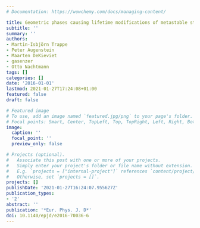 ```yaml
---
# Documentation: https://wowchemy.com/docs/managing-content/

title: Geometric phases causing lifetime modifications of metastable states of hydrogen
subtitle: ''
summary: ''
authors:
- Martin-Isbjörn Trappe
- Peter Augenstein
- Maarten DeKieviet
- gasenzer
- Otto Nachtmann
tags: []
categories: []
date: '2016-01-01'
lastmod: 2021-01-27T17:24:08+01:00
featured: false
draft: false

# Featured image
# To use, add an image named `featured.jpg/png` to your page's folder.
# Focal points: Smart, Center, TopLeft, Top, TopRight, Left, Right, BottomLeft, Bottom, BottomRight.
image:
  caption: ''
  focal_point: ''
  preview_only: false

# Projects (optional).
#   Associate this post with one or more of your projects.
#   Simply enter your project's folder or file name without extension.
#   E.g. `projects = ["internal-project"]` references `content/project/deep-learning/index.md`.
#   Otherwise, set `projects = []`.
projects: []
publishDate: '2021-01-27T16:24:07.955627Z'
publication_types:
- '2'
abstract: ''
publication: '*Eur. Phys. J. D*'
doi: 10.1140/epjd/e2016-70036-6
---
```

